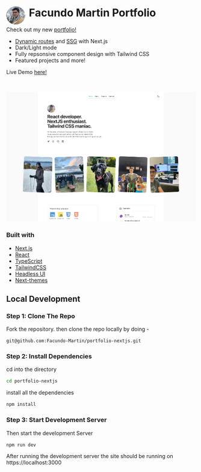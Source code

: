 # Facundo Martin Portfolio <img align="left" alt="Rundoo" width="50px" src="https://github.com/Facundo-Martin/portfolio-nextjs/blob/main/src/assets/headshotfavicon.png" style="padding-right:10px;" />

Check out my new [portfolio!](https://facundomartin.io/)

- [Dynamic routes](https://nextjs.org/docs/routing/dynamic-routes) and [SSG](https://nextjs.org/docs/basic-features/data-fetching/get-static-paths) with Next.js
- Dark/Light mode
- Fully repsonsive component design with Tailwind CSS
- Featured projects and more!

Live Demo [here!](https://facundomartin.io/)

<br />

![preview img](/preview.png)

### Built with

- [Next.js](https://nextjs.org/)
- [React](https://reactjs.org/)
- [TypeScript](https://www.typescriptlang.org/)
- [TailwindCSS](https://tailwindcss.com/)
- [Headless UI](https://headlessui.com/)
- [Next-themes](https://github.com/pacocoursey/next-themes)

## Local Development

### Step 1: Clone The Repo

Fork the repository. then clone the repo locally by doing -

```bash
git@github.com:Facundo-Martin/portfolio-nextjs.git
```

### Step 2: Install Dependencies

cd into the directory

```bash
cd portfolio-nextjs
```

install all the dependencies

```bash
npm install
```

### Step 3: Start Development Server

Then start the development Server

```
npm run dev
```

After running the development server the site should be running on https://localhost:3000

